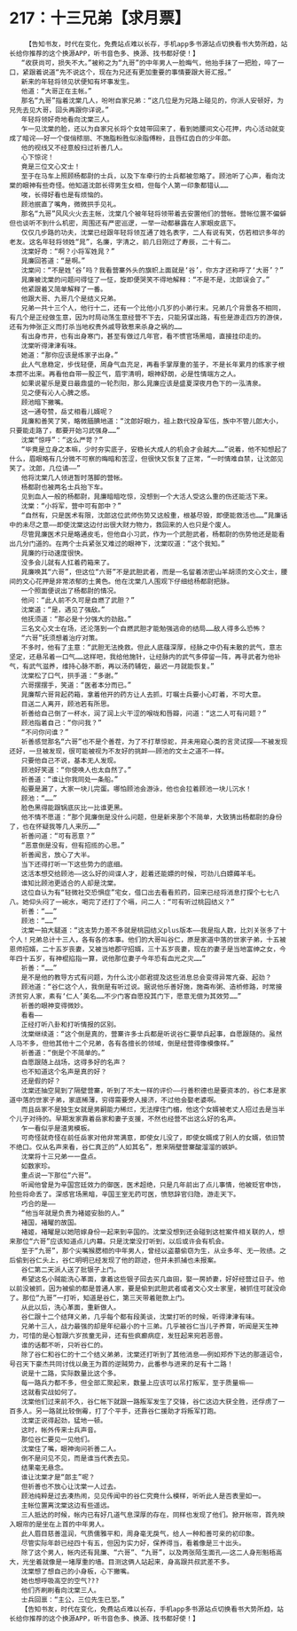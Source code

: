 # 217：十三兄弟【求月票】
        【告知书友，时代在变化，免费站点难以长存，手机app多书源站点切换看书大势所趋，站长给你推荐的这个换源APP，听书音色多、换源、找书都好使！】
       “收获尚可，损失不大。”被称之为“九哥”的中年男人一脸晦气，他抬手抹了一把脸，啐了一口，紧跟着说道“先不说这个，现在为兄还有更加重要的事情要跟大哥汇报。”
       新来的年轻将领见状便知有坏事发生。
       他道：“大哥正在主帐。”
       那名“九哥”指着沈棠几人，吩咐自家兄弟：“这几位是为兄路上碰见的，你派人安顿好，为兄先去见大哥，回头再跟你详说。”
       年轻将领好奇地看向沈棠三人。
       乍一见沈棠的脸，还以为自家兄长将个女娃带回来了，看到她腰间文心花押，内心活动就变成了暗诧——好一个俊俏秾丽、不施脂粉胜似涂脂傅粉，且唇红齿白的少年郎。
       他的视线又不经意般扫过祈善几人。
       心下惊诧！
       竟是三位文心文士！
       至于在马车上照顾杨都尉的士兵，以及下车牵行的士兵都被忽略了。顾池听了心声，看向沈棠的眼神有些奇怪。他知道沈郎长得男生女相，但每个人第一印象都错认……
       唉，长得好看也是有烦恼的。
       顾池抿直了嘴角，微微拱手见礼。
       那名“九哥”风风火火去主帐，沈棠几个被年轻将领带着去安置他们的营帐。营帐位置不偏僻但也谈听不到什么机密，周围还有严密巡逻，一举一动都暴露在人家眼皮底下。
       仅仅几步路的功夫，沈棠已经跟年轻将领互通了姓名表字，二人有说有笑，仿若相识多年的老友。这名年轻将领姓“晁”，名廉，字清之，前几日刚过了寿辰，二十有二。
       沈棠好奇：“啊？小将军姓晁？”
       晁廉回答道：“是啊。”
       沈棠问：“不是姓‘谷’吗？我看营寨外头的旗帜上面就是‘谷’，你方才还称呼了‘大哥’？”
       晁廉被沈棠的问题问得怔了一怔，旋即便哭笑不得地解释：“不是不是，沈郎误会了。”
       他紧跟着又简单解释了一番。
       他跟大哥、九哥几个是结义兄弟。
       兄弟一共十三个人，他行十二，还有一个比他小几岁的小弟行末。兄弟几个背景各不相同，有几个是正经做生意，因为时局动荡生意经营不下去，只能另谋出路，有些是游走四方的游侠，还有为伸张正义而打杀当地权贵外戚导致惹来杀身之祸的……
       有出身市井，也有出身寒门，甚至有做过几年官，看不惯官场黑暗，直接挂印走的。
       沈棠听得津津有味。
       她道：“那你应该是练家子出身。”
       此人气息稳定，步伐轻便，周身气血充足，再看手掌厚重的茧子，不是长年累月的练家子根本攒不出来。再看他自带一股正气，眉宇清明，眼神舒朗，必是性情端方之人。
       如果说翟乐是夏日最鼎盛的一轮烈阳，那么晁廉应该是盛夏深夜月色下的一泓清泉。
       见之便有沁人心脾之感。
       顾池暗下撇嘴。
       这一通夸赞，岳丈相看儿婿呢？
       晁廉和善笑了笑，略微腼腆地道：“沈郎好眼力，祖上数代投身军伍，族中不管儿郎大小，只要能走路了，都要开始习武强身……”
       沈棠“惊呼”：“这么严苛？”
       “毕竟是立身之本嘛，少时夯实底子，安稳长大成人的机会才会越大……”说着，他不知想起了什么，眉眼略有几分微不可察的晦暗和苦涩，但很快又恢复了正常，“一时情难自禁，让沈郎见笑了。沈郎，几位请——”
       他将沈棠几人领进暂时落脚的营帐。
       杨都尉也被两名士兵抬下车。
       见到血人一般的杨都尉，晁廉暗暗吃惊，没想到一个大活人受这么重的伤还能活下来。
       沈棠：“小将军，营中可有郎中？”
       “自然有，只是医术有限，沈郎这位武师伤势又这般重，根基尽毁，即便能救活也……”晁廉话中的未尽之意——即使沈棠这边付出很大财力物力，救回来的人也只是个废人。
       尽管晁廉医术只是略通皮毛，但他自小习武，作为一个武胆武者，杨都尉的伤势他还是能看出几分门道的。在两个士兵紧张又难过的眼神下，沈棠叹道：“这个我知。”
       晁廉的行动速度很快。
       没多会儿就有人扛着药箱来了。
       晁廉唤其“六哥”，但这位“六哥”不是武胆武者，而是一名留着浓密山羊胡须的文心文士，腰间的文心花押是非常浓郁的土黄色。他在沈棠几人围观下仔细给杨都尉把脉。
       一个照面便说出了杨都尉的情况。
       他问：“此人前不久可是自燃了武胆？”
       沈棠道：“是，遇见了强敌。”
       他抚须道：“那必是十分强大的劲敌。”
       三名文心文士在场，还沦落到一个自燃武胆才能勉强逃命的结局……敌人得多么恐怖？
       “六哥”抚须想着治疗对策。
       不多时，他有了主意：“武胆无法挽救。但此人底蕴深厚，经脉之中仍有未散的武气，意志坚定，还悬吊着一口气……这样吧，我给他施针，让经脉内的武气多停留一阵，再寻武者为他补气，有武气滋养，维持心脉不断，再以汤药辅佐，最迟一月就能恢复。”
       沈棠松了口气，拱手道：“多谢。”
       六哥摆摆手，笑道：“医者本分而已。”
       晁廉帮六哥背起药箱，拿着他开的药方让人去抓，叮嘱士兵要小心盯着，不可大意。
       目送二人离开，顾池若有所思。
       祈善给自己倒了一杯水，润了润上火干涩的喉咙和唇瓣，问道：“这二人可有问题？”
       顾池指着自己：“你问我？”
       “不问你问谁？”
       祈善感觉那名“六哥”也不是个善茬，为了不打草惊蛇，并未用窥心类的言灵试探——不被发现还好，一旦被发现，很可能被视为不友好的挑衅——顾池的文士之道不一样。
       只要他自己不说，基本无人发现。
       顾池好笑道：“你使唤人也太自然了。”
       祈善道：“谁让你我同处一条船。”
       船要是漏了，大家一块儿完蛋。哪怕顾池会游泳，他也会拉着顾池一块儿沉水！
       顾池：“……”
       脸色黑得能跟锅底灰比一比谁更黑。
       他不情不愿道：“那个晁廉倒是没什么问题，但是新来那个不简单，大致猜出杨都尉的身份了，也在怀疑我等几人来历……”
       祈善问道：“可有恶意？”
       “恶意倒是没有，但有招揽的心思。”
       祈善闻言，放心了大半。
       当下还得打听一下这些势力的底细。
       这活本想交给顾池——这么好的间谍人才，趁着还能嫖的时候，可劲儿白嫖薅羊毛。
       谁知比顾池更适合的人却是沈棠。
       这位自认为有“轻微社交恐惧症”宅女，借口出去看看煎药，回来已经将消息打探个七七八八。她仰头闷了一碗水，喝完了还打了个嗝，问二人：“可有听过桃园结义？”
       祈善：“……”
       顾池：“……”
       沈棠一拍大腿道：“这支势力差不多就是桃园结义plus版本——我是指人数，比刘关张多了十个人！兄弟总计十三人，各有各的本事。他们的大哥叫谷仁，原是家道中落的世家子弟，十五被恩师招婿，二十五岁丧妻，又被当地郡守招婿，三十五岁丧妻，现在的妻子是当地富绅之女，今年四十五岁，有神棍掐指一算，说他那位妻子今年恐有血光之灾……”
       祈善：“……”
       是不是他的教导方式有问题，为什么沈小郎君提及这些消息总会变得异常亢奋、起劲？
       顾池道：“谷仁这个人，我倒是有听过说。据说他乐善好施，施斋布粥、造桥修路，时常接济贫穷人家，素有‘仁人’美名……不少门客自愿投其门下，愿意无偿为其效劳……”
       祈善的眼神变得微妙。
       看看——
       正经打听八卦和打听情报的区别。
       沈棠继续道：“这个倒是真的，营寨许多士兵都是听说谷仁要举兵起事，自愿跟随的。虽然人马不多，但他其他十二个兄弟，各有各擅长的领域，倒是经营得像模像样。”
       祈善道：“倒是个不简单的。”
       自愿跟随上战场，这得多好的名声？
       也不知道这个名声是真的好？
       还是假的好？
       沈棠还抽空晃到了隔壁营寨，听到了不太一样的评价——行善积德也是要资本的，谷仁本是家道中落的世家子弟，家底稀薄，穷得需要旁人接济，不过他会娶老婆啊。
       而且岳家不是独生女就是男嗣能力稀烂，无法撑住门楣，他这个女婿被老丈人招过去是当半个儿子对待的。早期发家靠着岳家和妻子支援，不然也经营不出这么好的名声。
       乍一看似乎是渣男模板。
       可奇怪就奇怪在前任岳家对他非常满意，即使女儿没了，即使女婿成了别人的女婿，依旧赞不绝口。仅从名声来看，谷仁真正的“人如其名”，惹来隔壁营寨酸溜溜的嫉妒。
       沈棠将十三兄弟一一盘点。
       如数家珍。
       重点说一下那位“六哥”。
       听闻他曾是为辛国宫廷效力的御医，医术超绝，只是几年前出了点儿事情，他被贬官申饬，险些将命丢了。深感官场黑暗，辛国王室无药可医，愤怒辞官归隐，游走天下。
       巧合的是——
       “他当年就是负责为褚姬安胎的人。”
       褚国，褚曜的故国。
       褚姬，褚曜是以她陪嫁身份一起来到辛国的。沈棠没想到还会碰到这桩案件相关联的人，想来那位“六哥”应该知道点儿内幕。只是沈棠没打听到，以后或许会有机会。
       至于“九哥”，那个尖嘴猴腮相的中年男人，曾经以盗墓偷窃为生，从业多年、无一败绩。之后偷到谷仁头上，谷仁明明已经发现了他的踪迹，但并未抓捕也未报案。
       谷仁第二天派人送了批银子上门。
       希望这名小贼能洗心革面，拿着这些银子回去买几亩田，娶一房娇妻，好好经营过日子。他以前没被抓，因为被偷的都是普通人家，要是偷到武胆武者或者文心文士家里，被抓住可就没命了。那位“九哥”一打听，知道是谷仁，第三天带着赃款上门。
       从此以后，洗心革面，重新做人。
       谷仁跟十二个结拜义弟，几乎每个都有段美谈，沈棠打听的时候，听得津津有味。
       兄弟十三人，战力最强的却是年纪最小的十三弟。几乎被谷仁当儿子养育，听闻是天生神力，可惜的是心智跟六岁孩童无异，还有些疯癫病症，发狂起来宛若恶兽。
       谁的话都不听，只听谷仁的。
       除了谷仁和谷仁的十二个结义弟弟，沈棠还打听到了其他消息——例如郑乔下达的那道诏令，号召天下豪杰共同讨伐以彘王为首的逆贼势力，此番参与进来的足有十二路！
       说是十二路，实际数量比这个多。
       每一路兵力都不多，但全部汇聚起来，数量上应该可以吊打叛军，至于质量嘛——
       这就看实战如何了。
       沈棠他们过来前不久，谷仁帐下就跟一路叛军发生了交锋，谷仁这边大获全胜，还俘虏了一百多人。另一路就比较倒霉，打了个平手，还靠谷仁援助才将叛军打跑。
       沈棠正说得起劲，猛地一顿。
       这时，帐外传来士兵声音。
       那位谷仁要见一见他们。
       沈棠住了嘴，眼神询问祈善二人。
       倒不是问见不见，而是谁当代表去见。
       结果毫无悬念。
       谁让沈棠才是“郎主”呢？
       但祈善也不放心让沈棠一人过去。
       顾池纯粹是过去凑热闹，见见传闻中的谷仁究竟什么模样，听听此人是否表里如一。
       主帐位置离沈棠这边有些遥远。
       三人抵达的时候，帐内已有好几道气息深厚的存在，同样也发现了他们。掀开帐帘，首先映入眼帘的是坐在上首的中年男人。
       此人眉目慈善温润，气质儒雅平和，周身毫无戾气，给人一种和善可亲的初印象。
       尽管实际年龄已经四十有五，但因为实力好，保养得当，看着像是三十出头。
       除了这个男人，帐内还有晁廉、“六哥”、“九哥”，以及两张陌生面孔——这二人身形魁梧高大，光坐着就像是一堵厚重的墙。目测这俩人站起来，身高跟共叔武差不多。
       沈棠想了想自己的小身板，心下撇嘴。
       她也想呼吸高空的空气???
       他们齐刷刷看向沈棠三人。
       士兵回禀：“主公，三位先生已至。”
       【告知书友，时代在变化，免费站点难以长存，手机app多书源站点切换看书大势所趋，站长给你推荐的这个换源APP，听书音色多、换源、找书都好使！】